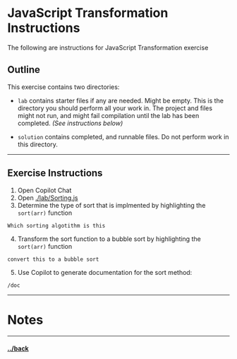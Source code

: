 # JavaScript Transformation Instructions

The following are instructions for JavaScript Transformation exercise 

## Outline
This exercise contains two directories:
- `lab` contains starter files if any are needed. Might be empty. This is the directory you should perform all your work in. The project and files might not run, and might fail compilation until the lab has been completed. _(See instructions below)_

- `solution` contains completed, and runnable files. Do not perform work in this directory.


---
## Exercise Instructions

1. Open Copilot Chat
2. Open [./lab/Sorting.js](./lab/Sorting.js)
3. Determine the type of sort that is implmented by highlighting the `sort(arr)` function
```t
Which sorting algotithm is this
```

4. Transform the sort function to a bubble sort by highlighting the `sort(arr)` function
```t
convert this to a bubble sort
```

5. Use Copilot to generate documentation for the sort method:
```t
/doc
```




--- 
# Notes
> 

---

#### [../back](../README.md)
